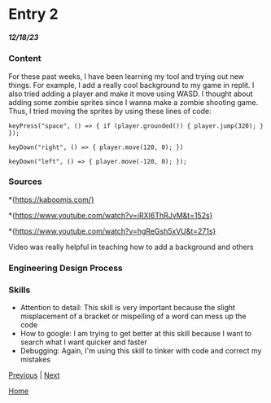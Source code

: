 # Entry 2
##### 12/18/23

### Content
For these past weeks, I have been learning my tool and trying out new things. For example, I add a really cool background to my game in replit. I also tried adding a player and make it move using WASD. I thought about adding some zombie sprites since I wanna make a zombie shooting game. Thus, I tried moving the sprites by using these lines of code:

``keyPress("space", () => { if (player.grounded()) { player.jump(320); } });``

``keyDown("right", () => { player.move(120, 0); })``

``keyDown("left", () => { player.move(-120, 0); });``



### Sources
*{https://kaboomjs.com/}

*{https://www.youtube.com/watch?v=iRXI6ThRJvM&t=152s}


*{https://www.youtube.com/watch?v=hgReGsh5xVU&t=271s}

Video was really helpful in teaching how to add a background and others

 ### Engineering Design Process
    


 ### Skills

* Attention to detail: This skill is very important because the slight misplacement of a bracket or mispelling of a word can mess up the code
* How to google: I am trying to get better at this skill because I want to search what I want quicker and faster
* Debugging: Again, I'm using this skill to tinker with code and correct my mistakes


[Previous](entry01.md) | [Next](entry03.md)

[Home](../README.md)

